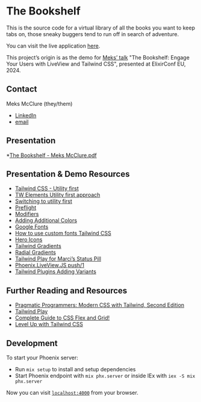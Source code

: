 # The Bookshelf

This is the source code for a virtual library of all the books you want to keep
tabs on, those sneaky buggers tend to run off in search of adventure.

You can visit the live application [here](https://bookshelf-meks.fly.dev/).

This project’s origin is as the demo for [Meks’ talk](https://www.elixirconf.eu/talks/the-bookshelf-engage-your-users-with-liveview-and-tailwind-css/)
"The Bookshelf: Engage Your Users with LiveView and Tailwind CSS", presented at
ElixirConf EU, 2024.

## Contact

Meks McClure (they/them)
* [LinkedIn](https://www.linkedin.com/in/meksmcclure/)
* [email](mmcclure0100@gmail.com)

## Presentation 
*[The Bookshelf - Meks McClure.pdf](https://github.com/MMcClure11/bookshelf/files/15010688/The.Bookshelf.-.Meks.McClure.pdf)

## Presentation & Demo Resources

* [Tailwind CSS - Utility first](https://tailwindcss.com/docs/utility-first)
* [TW Elements Utility first approach](https://tw-elements.com/learn/te-foundations/tailwind-css/utility-first/)
* [Switching to utility first](https://locastic.com/blog/i-was-wrong-about-utility-first-css-and-here-is-why)
* [Preflight](https://tailwindcss.com/docs/preflight)
* [Modifiers](https://tailwindcss.com/docs/hover-focus-and-other-states#first-last-odd-and-even)
* [Adding Additional Colors](https://tailwindcss.com/docs/customizing-colors#adding-additional-colors)
* [Google Fonts](https://fonts.google.com/selection/embed)
* [How to use custom fonts Tailwind CSS](https://blog.logrocket.com/how-to-use-custom-fonts-tailwind-css/)
* [Hero Icons](https://heroicons.com/)
* [Tailwind Gradients](https://tailwindcss.com/docs/gradient-color-stops)
* [Radial Gradients](https://developer.mozilla.org/en-US/docs/Web/CSS/gradient/radial-gradient)
* [Tailwind Play for Marci’s Status Pill](https://play.tailwindcss.com/Wb1z9pfjmO)
* [Phoenix.LiveView.JS push/1](https://hexdocs.pm/phoenix_live_view/Phoenix.LiveView.JS.html#push/1)
* [Tailwind Plugins Adding Variants](https://tailwindcss.com/docs/plugins#adding-variants)

## Further Reading and Resources
* [Pragmatic Programmers: Modern CSS with Tailwind, Second Edition](https://pragprog.com/titles/tailwind2/modern-css-with-tailwind-second-edition/)
* [Tailwind Play](https://play.tailwindcss.com/)
* [Complete Guide to CSS Flex and Grid!](https://shrutibalasa.gumroad.com/l/css-flex-and-grid)
* [Level Up with Tailwind CSS](https://shrutibalasa.gumroad.com/l/level-up-with-tailwind-css)

## Development

To start your Phoenix server:

  * Run `mix setup` to install and setup dependencies
  * Start Phoenix endpoint with `mix phx.server` or inside IEx with `iex -S mix phx.server`

Now you can visit [`localhost:4000`](http://localhost:4000) from your browser.
